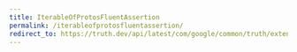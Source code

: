 ```yaml
---
title: IterableOfProtosFluentAssertion
permalink: /iterableofprotosfluentassertion/
redirect_to: https://truth.dev/api/latest/com/google/common/truth/extensions/proto/IterableOfProtosFluentAssertion.html
---
```


